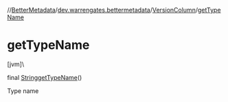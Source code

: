 //[BetterMetadata](../../../index.md)/[dev.warrengates.bettermetadata](../index.md)/[VersionColumn](index.md)/[getTypeName](get-type-name.md)

# getTypeName

[jvm]\

final [String](https://docs.oracle.com/javase/8/docs/api/java/lang/String.html)[getTypeName](get-type-name.md)()

Type name
